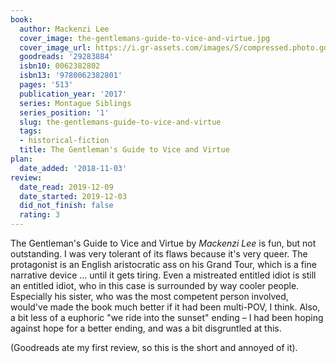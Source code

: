 ```yaml
---
book:
  author: Mackenzi Lee
  cover_image: the-gentlemans-guide-to-vice-and-virtue.jpg
  cover_image_url: https://i.gr-assets.com/images/S/compressed.photo.goodreads.com/books/1492601464l/29283884._SX98_.jpg
  goodreads: '29283884'
  isbn10: 0062382802
  isbn13: '9780062382801'
  pages: '513'
  publication_year: '2017'
  series: Montague Siblings
  series_position: '1'
  slug: the-gentlemans-guide-to-vice-and-virtue
  tags:
  - historical-fiction
  title: The Gentleman's Guide to Vice and Virtue
plan:
  date_added: '2018-11-03'
review:
  date_read: 2019-12-09
  date_started: 2019-12-03
  did_not_finish: false
  rating: 3
---
```


The Gentleman's Guide to Vice and Virtue by *Mackenzi Lee* is fun, but not outstanding. I was very tolerant of its flaws because it's very queer.
The protagonist is an English aristocratic ass on his Grand Tour, which is a fine narrative device … until it gets tiring. Even a mistreated entitled idiot is still an entitled idiot, who in this case is surrounded by way cooler people. Especially his sister, who was the most competent person involved, would've made the book much better if it had been multi-POV, I think. Also, a bit less of a euphoric "we ride into the sunset" ending – I had been hoping against hope for a better ending, and was a bit disgruntled at this.

(Goodreads ate my first review, so this is the short and annoyed of it).
